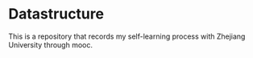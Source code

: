 # Datastructure
This is a repository that records my self-learning process with Zhejiang University through mooc. 

